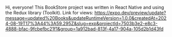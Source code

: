 Hi, everyone!
This BookStore project was written in React Native and using the Redux library (Toolkit).
Link for views: 
https://expo.dev/preview/update?message=updated%20Books&updateRuntimeVersion=1.0.0&createdAt=2024-08-19T17%3A44%3A59.295Z&slug=exp&projectId=7503b3e2-e8c3-4888-bfac-9fcbefbc21f1&group=1a912bad-813f-4a17-904a-105d2b1d43fd
